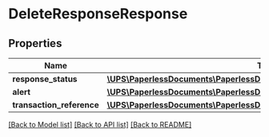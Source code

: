 # DeleteResponseResponse

## Properties
Name | Type | Description | Notes
------------ | ------------- | ------------- | -------------
**response_status** | [**\UPS\PaperlessDocuments\PaperlessDocuments\ResponseResponseStatus**](ResponseResponseStatus.md) |  | 
**alert** | [**\UPS\PaperlessDocuments\PaperlessDocuments\ResponseAlert**](ResponseAlert.md) |  | [optional] 
**transaction_reference** | [**\UPS\PaperlessDocuments\PaperlessDocuments\ResponseTransactionReference**](ResponseTransactionReference.md) |  | [optional] 

[[Back to Model list]](../../README.md#documentation-for-models) [[Back to API list]](../../README.md#documentation-for-api-endpoints) [[Back to README]](../../README.md)

